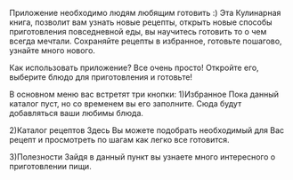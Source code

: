Приложение необходимо людям любящим готовить :) Эта Кулинарная книга, позволит вам узнать новые рецепты, 
открыть новые способы приготовления повседневной еды, вы научитесь готовить то о чем всегда мечтали.
Сохраняйте рецепты в избранное, готовьте пошагово, узнайте много нового.

Как использовать приложение? Все очень просто! Откройте его, выберите блюдо для приготовления и готовьте!

В основном меню вас встретят три кнопки:
1)Избранное
Пока данный каталог пуст, но со временем вы его заполните. Сюда будут добавляться ваши любимы блюда.

2)Каталог рецептов
Здесь Вы можете подобрать необходимый для Вас рецепт и просмотреть по шагам как легко все готовится.

3)Полезности
Зайдя в данный пункт вы узнаете много интересного о приготовлении пищи.